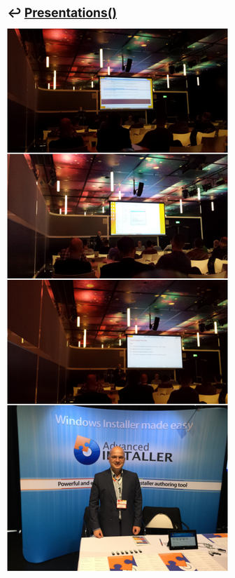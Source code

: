 # ↩️ [Presentations()](https://cpp-red-lion.github.io/presentations/list.html)

![](IMG_2596.JPG)  
![](IMG_2597.JPG)  
![](IMG_2599.JPG)  
![](IMG_2668.JPG)  
